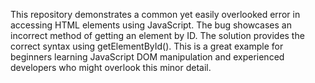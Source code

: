 This repository demonstrates a common yet easily overlooked error in accessing HTML elements using JavaScript.  The bug showcases an incorrect method of getting an element by ID. The solution provides the correct syntax using getElementById().  This is a great example for beginners learning JavaScript DOM manipulation and experienced developers who might overlook this minor detail.